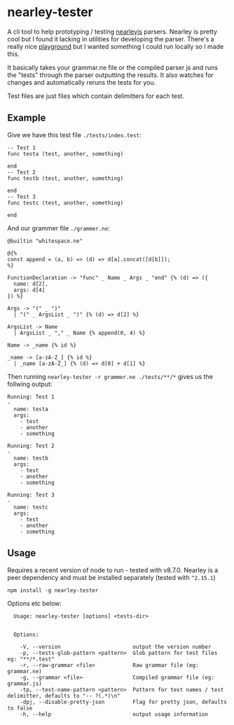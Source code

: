 # nearley-tester

A cli tool to help prototyping / testing [nearleyjs](https://github.com/Hardmath123/nearley) parsers.
Nearley is pretty cool but I found it lacking in utilities for developing the parser. There's a really nice [playground](https://omrelli.ug/nearley-playground/) but I wanted something I could run locally so I made this.

It basically takes your grammar.ne file or the compiled parser js and runs the "tests" through the parser outputting the results. It also watches for changes and automatically reruns the tests for you.

Test files are just files which contain delimitters for each test.

## Example

Give we have this test file `./tests/index.test`:

```
-- Test 1
func testa (test, another, something)

end
-- Test 2
func testb (test, another, something)

end
-- Test 3
func testc (test, another, something)

end
```

And our grammer file `./grammer.ne`:

```
@builtin "whitespace.ne"

@{%
const append = (a, b) => (d) => d[a].concat([d[b]]);
%}

FunctionDeclaration -> "func" _ Name _ Args _ "end" {% (d) => ({
  name: d[2],
  args: d[4]
}) %}

Args -> "(" _ ")"
  | "(" _ ArgsList _ ")" {% (d) => d[2] %}

ArgsList -> Name
  | ArgsList _ "," _ Name {% append(0, 4) %}

Name -> _name {% id %}

_name -> [a-zA-Z_] {% id %}
  | _name [a-zA-Z_] {% (d) => d[0] + d[1] %}

```

Then running `nearley-tester -r grammer.ne ./tests/**/*` gives us the follwing output:

```
Running: Test 1
- 
  name: testa
  args: 
    - test
    - another
    - something

Running: Test 2
- 
  name: testb
  args: 
    - test
    - another
    - something

Running: Test 3
- 
  name: testc
  args: 
    - test
    - another
    - something

```


## Usage

Requires a recent version of node to run - tested with v8.7.0.
Nearley is a peer dependency and must be installed separately (tested with `^2.15.1`)

`npm install -g nearley-tester`

Options etc below:

```
  Usage: nearley-tester [options] <tests-dir>


  Options:

    -V, --version                       output the version number
    -p, --tests-glob-pattern <pattern>  Glob pattern for test files eg: "**/*.test"
    -r, --raw-grammar <file>            Raw grammar file (eg: grammar.ne)
    -g, --grammar <file>                Compiled grammar file (eg: grammar.js)
    -tp, --test-name-pattern <pattern>  Pattern for test names / test delimitter, defaults to "-- ?(.*)\n"
    -dpj, --disable-pretty-json         Flag for pretty json, defaults to false
    -h, --help                          output usage information
```